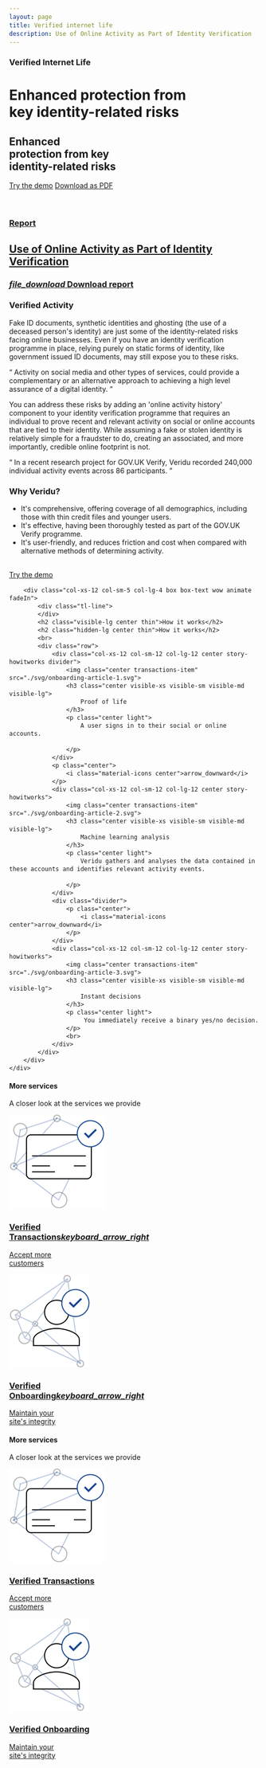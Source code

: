 ```yaml
---
layout: page
title: Verified internet life
description: Use of Online Activity as Part of Identity Verification
---
```

<div class="container-fluid">
    <div class="row">
        <div class="col-xs-12 col-sm-12 col-lg-12 box darkblue-bg wow animate fadeIn padding-bottom-header">
            <div class="row article-header-content">    
                <div class="col-xs-12 col-sm-7 col-lg-7 p1">
                    <div class="divider-header-3"></div>
                    <h3 class="visible-xs visible-sm visible-md visible-lg white">
                        Verified Internet Life</h3>
                    <h1 class="hidden-xs hidden-sm hidden-md visible-lg maxwidth-big-headline thin white">
                        Enhanced protection from<br> key identity-related risks
                    </h1>
                    <h2 class="visible-xs visible-sm visible-md hidden-lg maxwidth-small-headline thin white">
                        Enhanced<br> protection from key<br> identity-related risks
                    </h2>
                    <div class="divider-header-2"></div>
                    <div>
                        <span class="button-width">
                            <a onclick="trackOutboundLink(this); pushToDrip('Visited a Demo | Popup widget'); return true;" class="secondary-negative-button" href="http://demo.veridu.com/popup-widget/">Try the demo</a>
                        </span>
                        <a class="secondary-negative-button hidden-xs" target="blank" href="./pdf/InternetLife.pdf">Download as PDF</a>
                    </div>
                    <div class="divider-header"></div>
                </div>
                <br class="hidden-xs hidden-sm"><br class="hidden-xs hidden-lg">
                <a target="blank" href="http://oixuk.org/wp-content/uploads/2016/07/UseofonlineactivityaspartoftheidentityverificationFINAL-1.pdf">
                    <div class="col-xs-12 col-sm-5 col-lg-4 box story-oix report-video-hover">
                        <h3 class="report-download-text">Report</h3>
                        <h2 class="thin report-headline">
                            Use of Online Activity as Part of Identity Verification
                        </h2>
                        <div class="story-report-text story-report-text-hover">
                            <h3 class="visible-xs visible-sm visible-md visible-lg" id="worlpay-text">
                                <i class="material-icons icon-position">file_download</i> Download report
                            </h3>
                        </div>
                    </div>
                </a>
            </div>
        </div>
    </div>
</div>

<div class="container-fluid">
    <div class="row">
        <div class="col-xs-12 col-sm-7 col-lg-8 box box-text white-bg wow animate fadeIn">
            <div class="tl-line">
            </div>
            <h3>
                Verified Activity
            </h3>
            <p class="light">
                Fake ID documents, synthetic identities and ghosting (the use of a deceased person's identity) are just some of the identity-related risks facing online businesses. Even if you have an identity verification programme in place, relying purely on static forms of identity, like government issued ID documents, may still expose you to these risks.
            </p>
            <q>
                Activity on social media and other types of services, could provide a complementary or an alternative approach to achieving a high level assurance of a digital identity.
            </q>
            <p class="light">
                You can address these risks by adding an 'online activity history' component to your identity verification programme that requires an individual to prove recent and relevant activity on social or online accounts that are tied to their identity. While assuming a fake or stolen identity is relatively simple for a fraudster to do, creating an associated, and more importantly, credible online footprint is not. 
            </p>
            <q>
                In a recent research project for GOV.UK Verify, Veridu recorded 240,000 individual activity events across 86 participants.
            </q>
            <h3>
            Why Veridu?
            </h3>
            <ul class="light">
                <li>
                    It's comprehensive, offering coverage of all demographics, including those with thin credit files and younger users.
                </li>
                <li>
                    It's effective, having been thoroughly tested as part of the GOV.UK Verify programme.
                </li>
                <li>
                    It's user-friendly, and reduces friction and cost when compared with alternative methods of determining activity.
                </li>
            </ul>
            <br>
            <a onclick="trackOutboundLink(this); pushToDrip('Visited a Demo | Popup widget'); return true;" href="http://demo.veridu.com/popup-widget/">
                <div class="demo-button-activity">
                    <div>
                        <a onclick="trackOutboundLink(this); pushToDrip('Visited a Demo | Popup widget'); return true;" target="_blank" class="secondary-negative-button" href="http://demo.veridu.com/popup-widget/">Try the demo</a>
                    </div>
                </div>
                <div class="col-xs-12 col-sm-12 col-lg-12 story-demo activity-demo">
                </div>
            </a>
        </div>

        <div class="col-xs-12 col-sm-5 col-lg-4 box box-text wow animate fadeIn">
            <div class="tl-line">
            </div>
            <h2 class="visible-lg center thin">How it works</h2>
            <h2 class="hidden-lg center thin">How it works</h2>
            <br>
            <div class="row">
                <div class="col-xs-12 col-sm-12 col-lg-12 center story-howitworks divider">
                    <img class="center transactions-item" src="./svg/onboarding-article-1.svg">
                    <h3 class="center visible-xs visible-sm visible-md visible-lg">
                        Proof of life 
                    </h3>
                    <p class="center light">
                        A user signs in to their social or online accounts.

                    </p>
                </div>
                <p class="center">
                    <i class="material-icons center">arrow_downward</i>
                </p>
                <div class="col-xs-12 col-sm-12 col-lg-12 center story-howitworks">
                    <img class="center transactions-item" src="./svg/onboarding-article-2.svg">
                    <h3 class="center visible-xs visible-sm visible-md visible-lg">
                        Machine learning analysis
                    </h3>
                    <p class="center light">
                        Veridu gathers and analyses the data contained in these accounts and identifies relevant activity events.

                    </p>
                </div>
                <div class="divider">
                    <p class="center">
                        <i class="material-icons center">arrow_downward</i>
                    </p>
                </div>
                <div class="col-xs-12 col-sm-12 col-lg-12 center story-howitworks">
                    <img class="center transactions-item" src="./svg/onboarding-article-3.svg">
                    <h3 class="center visible-xs visible-sm visible-md visible-lg">
                        Instant decisions
                    </h3>
                    <p class="center light">
                         You immediately receive a binary yes/no decision.
                    </p>
                    <br>
                </div>
            </div>
        </div>
    </div>
</div>

<div class="visible-lg hidden-xs container-fluid wow animate fadeIn divider">
    <div class="row">
        <div class="col-xs-12 col-sm-4 col-lg-3 box heading-solutions">
            <h4 class="visible-xs visible-sm visible-md visible-lg white">More services</h4>
            <p class="maxwidth light solutionsh3 white">
                A closer look at the services we provide                
            </p>
        </div>
        <a href="./transactions.html">
            <div class="col-xs-12 col-sm-4 col-lg-3 box story-product transactions-icons transaction-product">
                <div class="tl-line transaction-line">
                </div>
                <div class="row">
                    <div class="col-xs-6 col-sm-6 col-lg-5">
                        <img class="solutions-item" src="./svg/creditcard-1.svg">
                    </div>
                    <div class="col-xs-6 col-sm-6 col-lg-7">
                        <h3 class="visible-xs visible-sm visible-md visible-lg darkblue">
                            Verified<br>Transactions<i class="material-icons icon-position">keyboard_arrow_right</i>
                        </h3>
                        <p class="maxwidth light solutionsh3">
                            Accept more<br> customers
                        </p>
                    </div>
                </div>
            </div>
        </a>
        <a href="./onboarding.html">                
            <div class="col-xs-12 col-sm-4 col-lg-3 box story-product onboarding-icons onboarding-product">
                <div class="tl-line onboarding-line">
                </div>
                <div class="row">
                    <div class="col-xs-6 col-sm-6 col-lg-5">
                    <img class="solutions-item" src="./svg/onboarding-1.svg">
                    </div>
                    <div class="col-xs-6 col-sm-6 col-lg-7">
                    <h3 class="visible-xs visible-sm visible-md visible-lg darkblue">
                        Verified<br>Onboarding<i class="material-icons icon-position">keyboard_arrow_right</i>
                    </h3>
                    <p class="maxwidth light solutionsh3">
                        Maintain your<br> site's integrity
                    </p>
                    </div>
                </div>
            </div>
        </a>
    </div>
</div>
<div class="hidden-lg visible-xs visible-sm visible-md container-fluid wow animate fadeIn divider">
    <div class="row">
            <div class="col-xs-6 col-sm-4 col-lg-4 box heading-solutions-md">
                <h4 class="visible-xs visible-sm visible-md visible-lg white">More services</h4>
                <p class="maxwidth light solutionsh3 white">
                    A closer look at the services we provide            
                </p>
            </div>
        <a href="./transactions.html">
            <div class="col-xs-6 col-sm-4 col-lg-4 box story-product-md transactions-icons transaction-product">
                <div class="tl-line transaction-line">
                </div>
                <img class="solutions-item" src="./svg/creditcard-1.svg">
                <h3 class="visible-xs visible-sm visible-md visible-lg darkblue solutionsh3">
                    Verified Transactions
                </h3>
                <p class="maxwidth light solutionsh3">
                    Accept more<br> customers
                </p>
            </div>
        </a>
        <a href="./onboarding.html">                
            <div class="col-xs-6 col-sm-4 col-lg-4 box story-product-md onboarding-icons">
                <div class="tl-line" id="onboarding-line">
                </div>
                <img class="solutions-item" src="./svg/onboarding-1.svg">
                <h3 class="visible-xs visible-sm visible-md visible-lg darkblue solutionsh3">
                    Verified Onboarding
                </h3>
                <p class="maxwidth light solutionsh3">
                    Maintain your<br> site's integrity
                </p>
            </div>
        </a>
    </div>
</div>
